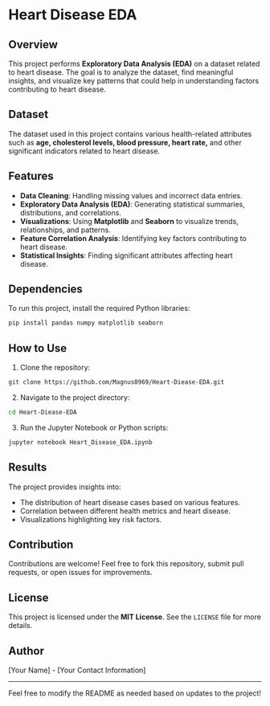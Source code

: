 # Heart Disease EDA

## Overview
This project performs **Exploratory Data Analysis (EDA)** on a dataset related to heart disease. The goal is to analyze the dataset, find meaningful insights, and visualize key patterns that could help in understanding factors contributing to heart disease.

## Dataset
The dataset used in this project contains various health-related attributes such as **age, cholesterol levels, blood pressure, heart rate,** and other significant indicators related to heart disease.

## Features
- **Data Cleaning**: Handling missing values and incorrect data entries.
- **Exploratory Data Analysis (EDA)**: Generating statistical summaries, distributions, and correlations.
- **Visualizations**: Using **Matplotlib** and **Seaborn** to visualize trends, relationships, and patterns.
- **Feature Correlation Analysis**: Identifying key factors contributing to heart disease.
- **Statistical Insights**: Finding significant attributes affecting heart disease.

## Dependencies
To run this project, install the required Python libraries:
```bash
pip install pandas numpy matplotlib seaborn
```

## How to Use
1. Clone the repository:
```bash
git clone https://github.com/Magnus0969/Heart-Diease-EDA.git
```
2. Navigate to the project directory:
```bash
cd Heart-Diease-EDA
```
3. Run the Jupyter Notebook or Python scripts:
```bash
jupyter notebook Heart_Disease_EDA.ipynb
```

## Results
The project provides insights into:
- The distribution of heart disease cases based on various features.
- Correlation between different health metrics and heart disease.
- Visualizations highlighting key risk factors.

## Contribution
Contributions are welcome! Feel free to fork this repository, submit pull requests, or open issues for improvements.

## License
This project is licensed under the **MIT License**. See the `LICENSE` file for more details.

## Author
[Your Name] - [Your Contact Information]

---
Feel free to modify the README as needed based on updates to the project!

